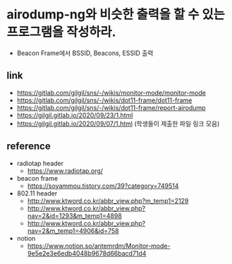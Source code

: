 # airodump-ng와 비슷한 출력을 할 수 있는 프로그램을 작성하라.
- Beacon Frame에서 BSSID, Beacons, ESSID 출력
## link
- https://gitlab.com/gilgil/sns/-/wikis/monitor-mode/monitor-mode
- https://gitlab.com/gilgil/sns/-/wikis/dot11-frame/dot11-frame
- https://gitlab.com/gilgil/sns/-/wikis/dot11-frame/report-airodump
- https://gilgil.gitlab.io/2020/09/23/1.html
- https://gilgil.gitlab.io/2020/09/07/1.html  (학생들이 제출한 파일 링크 모음)

## reference
- radiotap header
    - https://www.radiotap.org/
- beacon frame
    - https://soyammou.tistory.com/39?category=749514
- 802.11 header
    - http://www.ktword.co.kr/abbr_view.php?m_temp1=2129
    - http://www.ktword.co.kr/abbr_view.php?nav=2&id=1293&m_temp1=4898
    - http://www.ktword.co.kr/abbr_view.php?nav=2&m_temp1=4906&id=758
- notion
    - https://www.notion.so/antemrdm/Monitor-mode-9e5e2e3e6edb4048b9678d66bacd71d4
